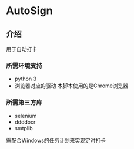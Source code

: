 # AutoSign
## 介绍
用于自动打卡
### 所需环境支持
* python 3
* 浏览器对应的驱动 本脚本使用的是Chrome浏览器 

### 所需第三方库
* selenium
* ddddocr
* smtplib

需配合Windows的任务计划来实现定时打卡

